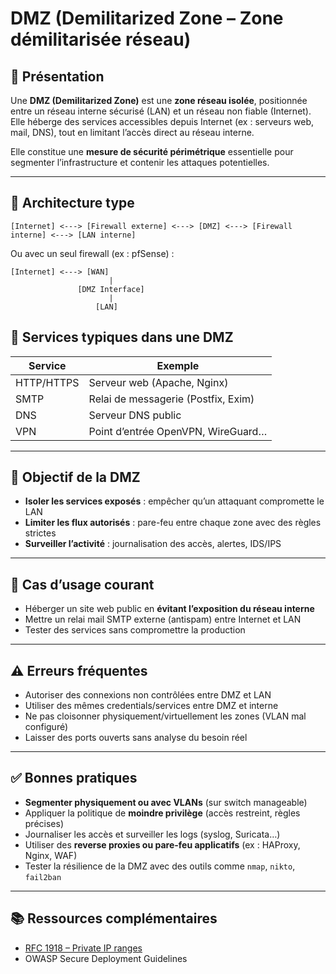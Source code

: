 # DMZ (Demilitarized Zone – Zone démilitarisée réseau)

## 📌 Présentation

Une **DMZ (Demilitarized Zone)** est une **zone réseau isolée**, positionnée entre un réseau interne sécurisé (LAN) et un réseau non fiable (Internet). Elle héberge des services accessibles depuis Internet (ex : serveurs web, mail, DNS), tout en limitant l’accès direct au réseau interne.

Elle constitue une **mesure de sécurité périmétrique** essentielle pour segmenter l’infrastructure et contenir les attaques potentielles.

---

## 🧱 Architecture type

```
[Internet] <---> [Firewall externe] <---> [DMZ] <---> [Firewall interne] <---> [LAN interne]
```

Ou avec un seul firewall (ex : pfSense) :

```
[Internet] <---> [WAN] 
                      |
               [DMZ Interface]
                      |
                   [LAN]
```

## 🧩 Services typiques dans une DMZ

| Service | Exemple |
|---------|---------|
| HTTP/HTTPS | Serveur web (Apache, Nginx) |
| SMTP | Relai de messagerie (Postfix, Exim) |
| DNS | Serveur DNS public |
| VPN | Point d’entrée OpenVPN, WireGuard… |

---

## 🔐 Objectif de la DMZ

- **Isoler les services exposés** : empêcher qu’un attaquant compromette le LAN
- **Limiter les flux autorisés** : pare-feu entre chaque zone avec des règles strictes
- **Surveiller l’activité** : journalisation des accès, alertes, IDS/IPS

---

## 🔎 Cas d’usage courant

- Héberger un site web public en **évitant l’exposition du réseau interne**
- Mettre un relai mail SMTP externe (antispam) entre Internet et LAN
- Tester des services sans compromettre la production

---

## ⚠️ Erreurs fréquentes

- Autoriser des connexions non contrôlées entre DMZ et LAN
- Utiliser des mêmes credentials/services entre DMZ et interne
- Ne pas cloisonner physiquement/virtuellement les zones (VLAN mal configuré)
- Laisser des ports ouverts sans analyse du besoin réel

---

## ✅ Bonnes pratiques

- **Segmenter physiquement ou avec VLANs** (sur switch manageable)
- Appliquer la politique de **moindre privilège** (accès restreint, règles précises)
- Journaliser les accès et surveiller les logs (syslog, Suricata…)
- Utiliser des **reverse proxies ou pare-feu applicatifs** (ex : HAProxy, Nginx, WAF)
- Tester la résilience de la DMZ avec des outils comme `nmap`, `nikto`, `fail2ban`

---

## 📚 Ressources complémentaires

- [RFC 1918 – Private IP ranges](https://datatracker.ietf.org/doc/html/rfc1918)
- OWASP Secure Deployment Guidelines
